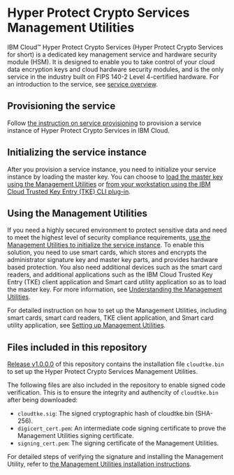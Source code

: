 # Hyper Protect Crypto Services Management Utilities

IBM Cloud™ Hyper Protect Crypto Services (Hyper Protect Crypto Services for short) is a dedicated key management service and hardware security module (HSM). It is designed to enable you to take control of your cloud data encryption keys and cloud hardware security modules, and is the only service in the industry built on FIPS 140-2 Level 4-certified hardware. For an introduction to the service, see [service overview](https://cloud.ibm.com/docs/services/hs-crypto?topic=hs-crypto-overview).

## Provisioning the service
Follow [the instruction on service provisioning](https://cloud.ibm.com/docs/services/hs-crypto?topic=hs-crypto-provision) to provision a service instance of Hyper Protect Crypto Services in IBM Cloud.

## Initializing the service instance
After you provision a service instance, you need to initialize your service instance by loading the master key. You can choose to [load the master key using the Management Utilities](https://cloud.ibm.com/docs/services/hs-crypto?topic=hs-crypto-initialize-hsm-management-utilities) or [from your workstation using the IBM Cloud Trusted Key Entry (TKE) CLI plug-in](https://cloud.ibm.com/docs/services/hs-crypto?topic=hs-crypto-initialize-hsm).

## Using the Management Utilities
If you need a highly secured environment to protect sensitive data and need to meet the highest level of security compliance requirements, [use the Management Utilities to initialize the service instance](https://cloud.ibm.com/docs/services/hs-crypto?topic=hs-crypto-initialize-hsm-management-utilities). To enable this solution, you need to use smart cards, which stores and encrypts the administrator signature key and master key parts, and provides hardware based protection. You also need additional devices such as the smart card readers, and additional applications such as the IBM Cloud Trusted Key Entry (TKE) client application and Smart card utility application so as to load the master key. For more information, see [Understanding the Management Utilities](https://cloud.ibm.com/docs/services/hs-crypto?topic=hs-crypto-introduce-service#understand-management-utilities).

For detailed instruction on how to set up the Management Utilities, including smart cards, smart card readers, TKE client application, and Smart card utility application, see [Setting up Management Utilities](https://cloud.ibm.com/docs/services/hs-crypto?topic=hs-crypto-prepare-management-utilities).

## Files included in this repository
[Release v1.0.0.0](https://github.com/IBM-Cloud/hpcs-management-utilities/releases) of this repository contains the installation file `cloudtke.bin` to set up the Hyper Protect Crypto Services Management Utilities. 

The following files are also included in the repository to enable signed code verification. This is to ensure the integrity and authencity of `cloudtke.bin` after being downloaded:
  * `cloudtke.sig`: The signed cryptographic hash of cloudtke.bin (SHA-256).
  * `digicert_cert.pem`: An intermediate code signing certificate to prove the Management Utilities signing certificate.
  * `signing_cert.pem`: The signing certificate of the Management Utilities.
  
For detailed steps of verifying the signature and installing the Management Utility, refer to [the Management Utilities installation instructions](https://cloud.ibm.com/docs/services/hs-crypto?topic=hs-crypto-prepare-management-utilities#install-management-utility-application).
